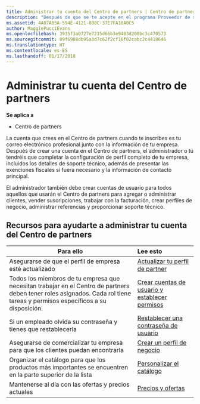 ```yaml
---
title: Administrar tu cuenta del Centro de partners | Centro de partners
description: "Después de que se te acepte en el programa Proveedor de soluciones en la nube, tú o el administrador tendréis que configurar la cuenta de la empresa en el Centro de partners."
ms.assetid: 4A07A85A-594E-4121-808C-37E7FA18A0C5
author: MaggiePucciEvans
ms.openlocfilehash: 3935f3a0727e7215d66b3e9403d200bc3c470573
ms.sourcegitcommit: 09f6988db95a3d7c62f2cf16f02cabc2c4418646
ms.translationtype: HT
ms.contentlocale: es-ES
ms.lasthandoff: 01/17/2018
---
```

# <a name="manage-your-partner-center-account"></a>Administrar tu cuenta del Centro de partners

**Se aplica a**

-  Centro de partners

La cuenta que crees en el Centro de partners cuando te inscribes es tu correo electrónico profesional junto con la información de tu empresa. Después de crear una cuenta en el Centro de partners, el administrador o tú tendréis que completar la configuración de perfil completo de tu empresa, incluidos los detalles de soporte técnico, además de presentar las exenciones fiscales si fuera necesario y la información de contacto principal. 

El administrador también debe crear cuentas de usuario para todos aquellos que usarán el Centro de partners para agregar o administrar clientes, vender suscripciones, trabajar con la facturación, crear perfiles de negocio, administrar referencias y proporcionar soporte técnico.


## <a name="resources-to-help-you-manage-your-partner-center-account"></a>Recursos para ayudarte a administrar tu cuenta del Centro de partners

|**Para ello**   |**Lee esto**   |
|-----------------------|:-----------------------|
|Asegurarse de que el perfil de empresa esté actualizado   |[Actualizar tu perfil de partner](update-your-partner-profile.md)|
|Todos los miembros de tu empresa que necesitan trabajar en el Centro de partners deben tener roles asignados. Cada rol tiene tareas y permisos específicos a su disposición.|[Crear cuentas de usuario y establecer permisos](create-user-accounts-and-set-permissions.md)|
|Si un empleado olvida su contraseña y tienes que restablecerla  |[Restablecer una contraseña de usuario](reset-a-user-password.md)|
|Asegurarse de comercializar tu empresa para que los clientes puedan encontrarla   |[Crear un perfil de negocio](create-a-marketing-profile.md)|
|Organizar el catálogo para que los productos más importantes se encuentren en la parte superior de la lista   |[Personalizar el catálogo](customize-the-catalog.md)|
|Mantenerse al día con las ofertas y precios actuales   |[Precios y ofertas](pricing-and-offers.md)|













 

 



